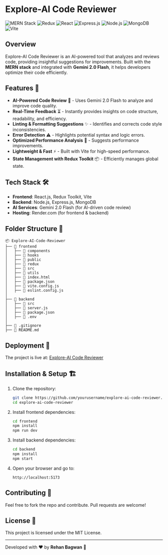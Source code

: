 # Explore-AI Code Reviewer

![MERN Stack](https://img.shields.io/badge/MERN-Stack-green?style=for-the-badge&logo=mongodb&logoColor=white)
![Redux](https://img.shields.io/badge/Redux-Toolkit-764abc?style=for-the-badge&logo=redux&logoColor=white)
![React](https://img.shields.io/badge/React-20232A?style=for-the-badge&logo=react&logoColor=61DAFB)
![Express.js](https://img.shields.io/badge/Express.js-000000?style=for-the-badge&logo=express&logoColor=white)
![Node.js](https://img.shields.io/badge/Node.js-339933?style=for-the-badge&logo=node.js&logoColor=white)
![MongoDB](https://img.shields.io/badge/MongoDB-4EA94B?style=for-the-badge&logo=mongodb&logoColor=white)
![Vite](https://img.shields.io/badge/Vite-646CFF?style=for-the-badge&logo=vite&logoColor=white)

## Overview
Explore-AI Code Reviewer is an AI-powered tool that analyzes and reviews code, providing insightful suggestions for improvements. Built with the **MERN stack** and integrated with **Gemini 2.0 Flash**, it helps developers optimize their code efficiently.

## Features 🚀

- **AI-Powered Code Review** 🤖 - Uses Gemini 2.0 Flash to analyze and improve code quality.
- **Real-Time Feedback** ⏳ - Instantly provides insights on code structure, readability, and efficiency.
- **Linting & Formatting Suggestions** ✨ - Identifies and corrects code style inconsistencies.
- **Error Detection** ⚠️ - Highlights potential syntax and logic errors.
- **Optimized Performance Analysis** 🚀 - Suggests performance improvements.
- **Lightweight & Fast** ⚡ - Built with Vite for high-speed performance.
- **State Management with Redux Toolkit** 📦 - Efficiently manages global state.

## Tech Stack 🛠️

- **Frontend**: React.js, Redux Toolkit, Vite
- **Backend**: Node.js, Express.js, MongoDB
- **AI Services**: Gemini 2.0 Flash (for AI-driven code review)
- **Hosting**: Render.com (for frontend & backend)

## Folder Structure 📁

```
📦 Explore-AI-Code-Reviewer
├── 📂 frontend
│   ├── 📂 components
│   ├── 📂 hooks
│   ├── 📂 public
│   ├── 📂 redux
│   ├── 📂 src
│   ├── 📂 utils
│   ├── 📜 index.html
│   ├── 📜 package.json
│   ├── 📜 vite.config.js
│   ├── 📜 eslint.config.js
│
├── 📂 backend
│   ├── 📂 src
│   ├── 📜 server.js
│   ├── 📜 package.json
│   ├── 📜 .env
│
├── 📜 .gitignore
├── 📜 README.md
```

## Deployment 🚀
The project is live at: [Explore-AI Code Reviewer](https://exploreai-code-reviwer-frontend-toz4.onrender.com/)

## Installation & Setup 🏗️

1. Clone the repository:
   ```sh
   git clone https://github.com/yourusername/explore-ai-code-reviewer.git
   cd explore-ai-code-reviewer
   ```
2. Install frontend dependencies:
   ```sh
   cd frontend
   npm install
   npm run dev
   ```
3. Install backend dependencies:
   ```sh
   cd backend
   npm install
   npm start
   ```
4. Open your browser and go to:
   ```
   http://localhost:5173
   ```

## Contributing 🤝
Feel free to fork the repo and contribute. Pull requests are welcome!

## License 📝
This project is licensed under the MIT License.

---
Developed with ❤️ by **Rehan Bagwan** 🚀

